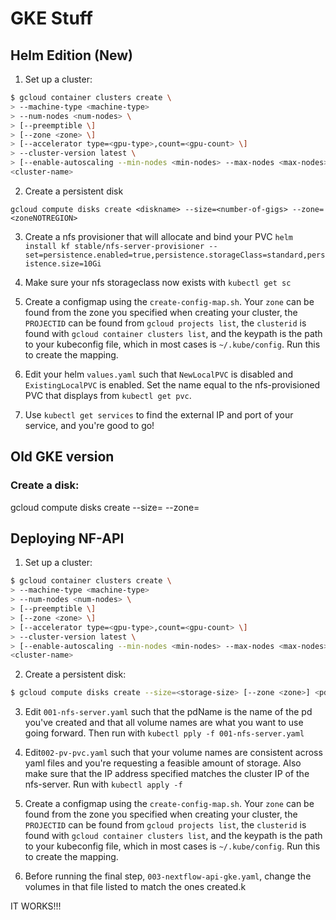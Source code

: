 # GKE Stuff

## Helm Edition (New)

1. Set up a cluster:

```bash
$ gcloud container clusters create \
> --machine-type <machine-type>
> --num-nodes <num-nodes> \
> [--preemptible \]
> [--zone <zone> \]
> [--accelerator type=<gpu-type>,count=<gpu-count> \]
> --cluster-version latest \
> [--enable-autoscaling --min-nodes <min-nodes> --max-nodes <max-nodes> \]
<cluster-name>
```

2. Create a persistent disk

`gcloud compute disks create <diskname> --size=<number-of-gigs> --zone=<zoneNOTREGION>`

3.  Create a nfs provisioner that will allocate and bind your PVC
`helm install kf stable/nfs-server-provisioner --set=persistence.enabled=true,persistence.storageClass=standard,persistence.size=10Gi`

4. Make sure your nfs storageclass now exists with `kubectl get sc`

5. Create a configmap using the `create-config-map.sh`. Your `zone` can be found from the zone you specified when creating your cluster, the `PROJECTID` can be found from `gcloud projects list`, the `clusterid` is found with `gcloud container clusters list`, and the keypath is the path to your kubeconfig file, which in most cases is `~/.kube/config`. Run this to create the mapping.

6. Edit your helm `values.yaml` such that `NewLocalPVC` is disabled and `ExistingLocalPVC` is enabled. Set the name equal to the nfs-provisioned PVC that displays from `kubectl get pvc`.

7. Use `kubectl get services` to find the external IP and port of your service, and you're good to go!


## Old GKE version

### Create a disk:

gcloud compute disks create <diskname> --size=<number-of-gigs> --zone=<zoneNOTREGION>

## Deploying NF-API

1. Set up a cluster:

```bash
$ gcloud container clusters create \
> --machine-type <machine-type>
> --num-nodes <num-nodes> \
> [--preemptible \]
> [--zone <zone> \]
> [--accelerator type=<gpu-type>,count=<gpu-count> \]
> --cluster-version latest \
> [--enable-autoscaling --min-nodes <min-nodes> --max-nodes <max-nodes> \]
<cluster-name>
```

2. Create a persistent disk:

```bash
$ gcloud compute disks create --size=<storage-size> [--zone <zone>] <pd-name>
```

3. Edit `001-nfs-server.yaml` such that the pdName is the name of the pd you've created and that all volume names are what you want to use going forward. Then run with `kubectl pply -f 001-nfs-server.yaml`

4.  Edit`002-pv-pvc.yaml` such that your volume names are consistent across yaml files and you're requesting a feasible amount of storage. Also make sure that the IP address specified matches the cluster IP of the nfs-server. Run with `kubectl apply -f`

5. Create a configmap using the `create-config-map.sh`. Your `zone` can be found from the zone you specified when creating your cluster, the `PROJECTID` can be found from `gcloud projects list`, the `clusterid` is found with `gcloud container clusters list`, and the keypath is the path to your kubeconfig file, which in most cases is `~/.kube/config`. Run this to create the mapping.

6. Before running the final step, `003-nextflow-api-gke.yaml`, change the volumes in that file listed to match the ones created.k


IT WORKS!!!


